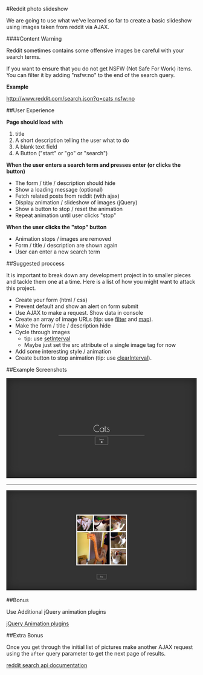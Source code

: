 #Reddit photo slideshow

We are going to use what we've learned so far to create a basic slideshow using images taken from reddit via AJAX.

####Content Warning

Reddit sometimes contains some offensive images be careful with your search terms.

If you want to ensure that you do not get NSFW (Not Safe For Work) items. You can filter it by adding "nsfw:no" to the end of the search query.

**Example**

[http://www.reddit.com/search.json?q=cats nsfw:no](http://www.reddit.com/search.json?q=cats+nsfw:no)



##User Experience

**Page should load with**

1. title
2. A short description telling the user what to do
3. A blank text field
4. A Button ("start" or "go" or "search")

**When the user enters a search term and presses enter (or clicks the button)**

* The form / title / description should hide
* Show a loading message (optional)
* Fetch related posts from reddit (with ajax)
* Display animation / slideshow of images (jQuery)
* Show a button to stop / reset the animation
* Repeat animation until user clicks "stop"

**When the user clicks the "stop" button**

* Animation stops / images are removed
* Form / title / description are shown again
* User can enter a new search term


##Suggested proccess

It is important to break down any development project in to smaller pieces and tackle them one at a time. Here is a list of how you might want to attack this project.

* Create your form (html / css)
* Prevent default and show an alert on form submit
* Use AJAX to make a request. Show data in console
* Create an array of image URLs (tip: use [filter](https://developer.mozilla.org/en-US/docs/Web/JavaScript/Reference/Global_Objects/Array/filter) and [map](https://developer.mozilla.org/en-US/docs/Web/JavaScript/Reference/Global_Objects/Array/map)).
* Make the form / title / description hide
* Cycle through images
    * tip: use [setInterval](https://developer.mozilla.org/en-US/docs/Web/API/WindowTimers/setInterval)
    * Maybe just set the src attribute of a single image tag for now
* Add some interesting style / animation
* Create button to stop animation (tip: use [clearInterval](https://developer.mozilla.org/en-US/docs/Web/API/WindowTimers/clearInterval)).

##Example Screenshots

![Slide 1](./ajaxexample1.jpg)

---

![Slide 2](./ajaxexample2.jpg)


##Bonus

Use Additional jQuery animation plugins

[jQuery Animation plugins](http://plugins.jquery.com/tag/animation/)

##Extra Bonus

Once you get through the initial list of pictures make another AJAX request using the `after` query parameter to get the next page of results.

[reddit search api documentation](https://www.reddit.com/dev/api#GET_search)
